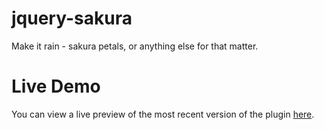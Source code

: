 jquery-sakura
=============

Make it rain - sakura petals, or anything else for that matter.

Live Demo
=========

You can view a live preview of the most recent version of the plugin [here](http://jsfiddle.net/aKr8D/).
